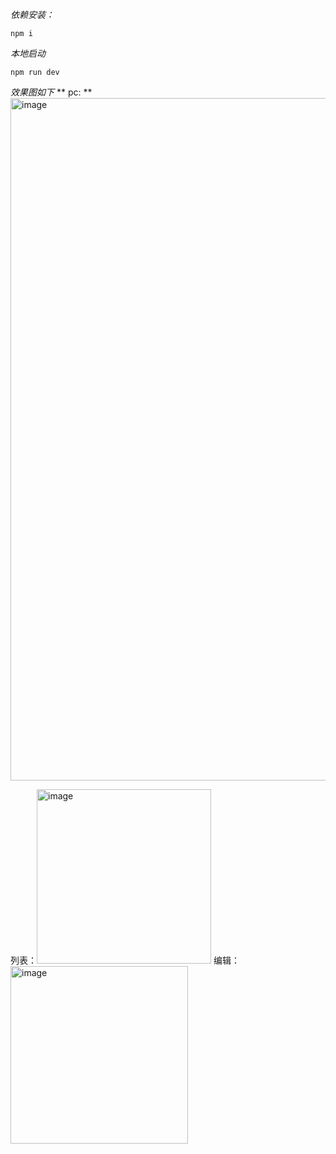 *依赖安装：*
```
npm i
```
*本地启动*
```
npm run dev
```

*效果图如下*
** pc: **
<img width="1092" alt="image" src="https://github.com/user-attachments/assets/ff61775b-12fe-4662-8424-f88f7d503df5" />

列表：<img width="279" alt="image" src="https://github.com/user-attachments/assets/d8e48bda-90a2-4fc0-950a-fca65d0497d8" />
编辑：<img width="284" alt="image" src="https://github.com/user-attachments/assets/37f9256e-a39d-48a8-a538-c0b207d5fade" />


